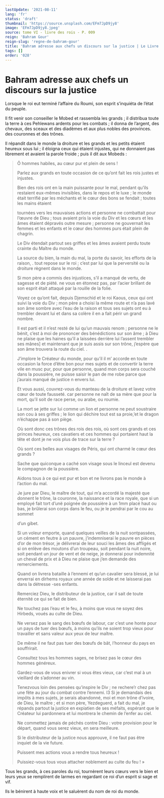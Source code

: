 ```yaml
---
lastUpdate: '2021-08-11'
lang: 'fr'
status: 'draft'
thumbnail: 'https://source.unsplash.com/EFm7JpD9jy8'
image: 'EFm7JpD9jy8.jpeg'
source: tome VI - livre des rois - P. 009
reign: 'Bahram Gour'
reign-slug: 'regne-de-bahram-gour'
title: 'Bahram adresse aux chefs un discours sur la justice | Le Livre des Rois | Shâhnâmeh'
tags: []
order: '028'
---
```


<!-- LTeX: language=fr -->

# Bahram adresse aux chefs un discours sur la justice

Lorsque le roi eut terminé l’affaire du Roumi, son esprit s’inquiéta de l’état du peuple.

Il fit venir son conseiller le Mobed et rassembla les grands ; il distribua toute la terre à ces Pehlewans ardents pour les combats ; il donna de l’argent, des chevaux, des sceaux et des diadèmes et aux plus nobles des provinces. des couronnes et des trônes.

Il répandit dans le monde la droiture et les grands et les petits étaient heureux sous lui ; il éloigna ceux qui étaient injustes, qui ne donnaient pas librement et avaient la parole froide ; puis il dit aux Mobeds :

> Ô hommes habiles, au cœur pur et plein de sens !
>
> Parlez aux grands en toute occasion de ce qu’ont fait les rois justes et injustes.
>
> Bien des rois ont en la main puissante pour le mal, pendant qu’ils restaient eux-mêmes invisibles, dans le repos et le luxe ; le monde était terrifié par les méchants et le cœur des bons se fendait ; toutes les mains étaient
>
> tournées vers les mauvaises actions et personne ne combattait pour l’œuvre de Dieu ; tous avaient pris la voie du Div et les cœurs et les âmes étaient dépravés outre mesure ; personne ne gouvernait les femmes et les enfants et le cœur des hommes purs était plein de chagrin.
>
> Le Div étendait partout ses griffes et les âmes avaient perdu toute crainte du Maître du monde.
>
> La source du bien, la main du mal, la porte du savoir, les efforts de la raison,
. tout repose sur le roi ; c’est par lui que la perversité ou la droiture règnent dans le monde.
>
> Si mon père a commis des injustices, s’il a manqué de vertu, de sagesse et de piété. ne vous en étonnez pas, par l’acier brillant de son esprit était attaqué par la rouille de la folie.
>
> Voyez ce qu’ont fait, depuis Djemschid et le roi Kaous, ceux qui ont suivi la voie du Div ; mon père a choisi la même route et n’a pas lavé son âme sombre avec l’eau de la raison et tous ses sujets ont eu à trembler devant lui et dans sa colère il en a fait périr un grand nombre.
>
> Il est parti et il n’est resté de lui qu’un mauvais renom ; personne ne le bénit, c’est à moi de prononcer des bénédictions sur son âme ; à Dieu ne plaise que les haines qu’il a laissées derrière lui l’assent trembler ses mânes] et maintenant que je suis assis sur son trône, j’espère que son âme trouvera la route du ciel. .
>
> J’implore le Créateur du monde, pour qu’il il m’ accorde en toute occasion la force d’être bon pour mes sujets et de convertir la terre vile en musc pur, pour que personne, quand mon corps sera couché dans la poussière, ne puisse saisir le pan de me robe parce que j’aurais manqué de justice n envers lui.
>
> Et vous aussi, couvrez-vous du manteau de la droiture et lavez votre cœur de toute fausseté. car personne ne naît de sa mère que pour la mort, qu’il soit de race perse, ou arabe, ou roumie.
>
> La mort se jette sur lui comme un lion et personne ne peut soustraire son cou à ses griffes ; le lion qui déchire tout est sa proie,’et le dragon n’échappe pas à son piège.
>
> Où sont donc ces trônes des rois des rois, où
sont ces grands et ces princes heureux, ces cavatiers et ces hommes qui portaient haut la tête et dont je ne vois plus de trace sur la terre ?
>
> Où sont ces belles aux visages de Péris, qui ont charmé le cœur des grands ?
>
> Sache que quiconque a caché son visage sous le linceul est devenu le compagnon de la poussière.
>
> Aidons tous à ce qui est pur et bon et ne livrons pas le monde à l’action du mal.
>
> Je jure par Dieu, le maître de tout, qui m’a accordé la majesté que donnent le trône, la couronne, la naissance et la race royale, que si un employé fait tort d’unë poignée de poussière à un
1mm placé haut ou bas, je brûlerai son corps dans le feu, ou je le pendrai par le cou au sommet
>
> d’un gibet.
>
> Si un voleur emporte, quand quelques veilles de la nuit sontpassées, un cément en feutre à un pauvre, j’indemniserai le pauvre en pièces d’or de mon trésor, je délivrerai de leur souci les âmes des affligés et si on enlève des moutons d’un troupeau, soit pendant la nuit noire, soit pendant un jour de vent et de neige, je donnerai pour indemnité un cheval de prix et à Dieu ne plaise que j’en demande des remerciements.
>
> Quand on livrera bataille à l’ennemi et qu’un cavalier sera blessé, je lui enverrai en dirhems royaux une année de solde et ne laisserai pas dans la détresse -ses enfants.
>
> Remerciez Dieu, le distributeur de la justice, car il sait de toute éternité ce qui se fait de bien.
>
> Ne touchez pas l’eau et le feu, à moins que vous ne soyez des Hirbeds, voués au culte de Dieu.
>
> Ne versez pas le sang des bœufs de labour, car c’est une honte pour un pays de tuer des bœufs, à moins qu’ils ne soient trop vieux pour travailler et sans valeur aux yeux de leur maître.
>
> De même il ne faut pas tuer des bœufs de bât, l’honneur du pays en souffrirait.
>
> Consultez tous les hommes sages, ne brisez pas le cœur des hommes généreux.
>
> Gardez-vous de vous enivrer si vous êtes vieux, car c’est mal à un vieillard de s’adonner au vin.
>
> Tenezvous loin des pensées qu’inspire le Div ; ne rechere’r chez pas une fête au jour du combat contre l’ennemi. l3 Si je demandais des impôts à mes sujets, je serais abandonné, moi et mon trône d’ivoire, de Dieu, le maître ; et si mon père, Yezdeguerd, a fait du mal, je répands partout la justice en expiatien de ses méfaits, espérant que le Créateur lui pardonnera et lui montrera le chemin de l’enfer au ciel.
>
> Ne commettez jamais de péchés contre Dieu : votre provision pour le départ, quand vous serez vieux, en sera meilleure.
>
> Si le distributeur de la justice nous approuve, il ne faut pas être inquiet de la vie future.
>
> Puissent mes actions vous a rendre tous heureux !
>
> Puissiez-vous tous vous attacher noblement au culte du feu ! »

Tous les grands, à ces paroles du roi, tournèrent leurs cœurs vers le bien et leurs yeux se remplirent de larmes en regardant ce roi d’un esprit si sage et vif.

Ils le bénirent à haute voix et le saluèrent du nom de roi du monde.
